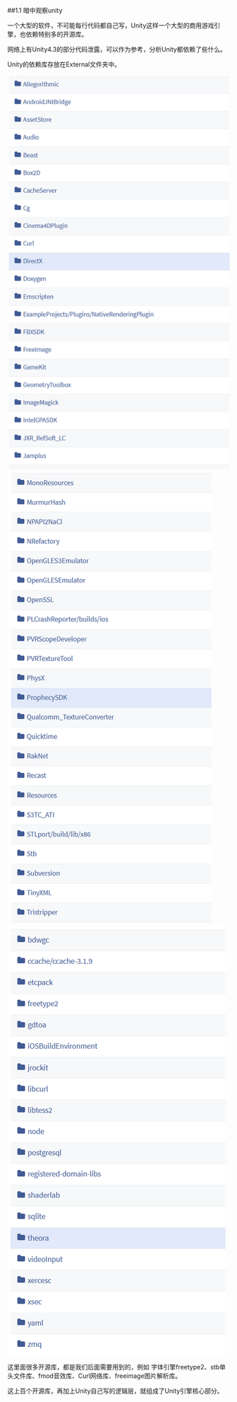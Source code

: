 ##1.1 暗中观察unity

一个大型的软件，不可能每行代码都自己写，Unity这样一个大型的商用游戏引擎，也依赖特别多的开源库。


网络上有Unity4.3的部分代码泄露，可以作为参考，分析Unity都依赖了些什么。

Unity的依赖库存放在External文件夹中。

![unity external](../../imgs/1/1.1/unity_external.png)
![unity external](../../imgs/1/1.1/unity_external_2.png)
![unity external](../../imgs/1/1.1/unity_external_3.png)

这里面很多开源库，都是我们后面需要用到的，例如 字体引擎freetype2、stb单头文件库、fmod音效库、Curl网络库、freeimage图片解析库。

这上百个开源库，再加上Unity自己写的逻辑层，就组成了Unity引擎核心部分。